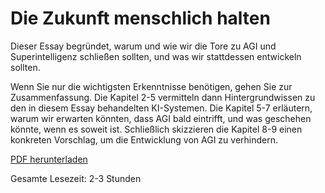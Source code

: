# Die Zukunft menschlich halten

Dieser Essay begründet, warum und wie wir die Tore zu AGI und Superintelligenz schließen sollten, und was wir stattdessen entwickeln sollten.

Wenn Sie nur die wichtigsten Erkenntnisse benötigen, gehen Sie zur Zusammenfassung. Die Kapitel 2-5 vermitteln dann Hintergrundwissen zu den in diesem Essay behandelten KI-Systemen. Die Kapitel 5-7 erläutern, warum wir erwarten könnten, dass AGI bald eintrifft, und was geschehen könnte, wenn es soweit ist. Schließlich skizzieren die Kapitel 8-9 einen konkreten Vorschlag, um die Entwicklung von AGI zu verhindern.

[PDF herunterladen](https://keepthefuturehuman.ai/wp-content/uploads/2025/03/Keep_the_Future_Human__AnthonyAguirre__5March2025.pdf)

Gesamte Lesezeit: 2-3 Stunden